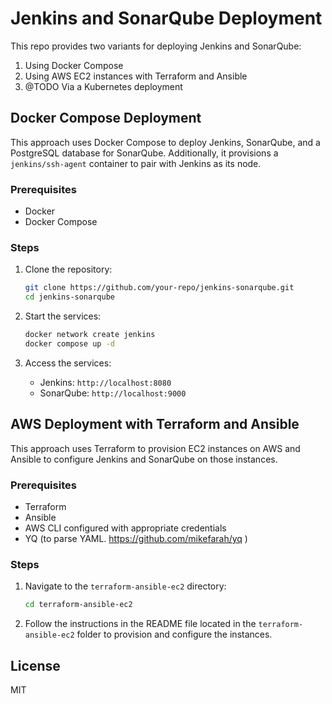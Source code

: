 # Jenkins and SonarQube Deployment

This repo provides two variants for deploying Jenkins and SonarQube:
1. Using Docker Compose
2. Using AWS EC2 instances with Terraform and Ansible
3. @TODO Via a Kubernetes deployment

## Docker Compose Deployment

This approach uses Docker Compose to deploy Jenkins, SonarQube, and a PostgreSQL database for SonarQube. Additionally, it provisions a `jenkins/ssh-agent` container to pair with Jenkins as its node.

### Prerequisites

- Docker
- Docker Compose

### Steps

1. Clone the repository:
    ```sh
    git clone https://github.com/your-repo/jenkins-sonarqube.git
    cd jenkins-sonarqube
    ```

2. Start the services:
    ```sh
    docker network create jenkins
    docker compose up -d
    ```

3. Access the services:
    - Jenkins: `http://localhost:8080`
    - SonarQube: `http://localhost:9000`

## AWS Deployment with Terraform and Ansible

This approach uses Terraform to provision EC2 instances on AWS and Ansible to configure Jenkins and SonarQube on those instances.

### Prerequisites

- Terraform
- Ansible
- AWS CLI configured with appropriate credentials
- YQ (to parse YAML. https://github.com/mikefarah/yq )

### Steps

1. Navigate to the `terraform-ansible-ec2` directory:
    ```sh
    cd terraform-ansible-ec2
    ```

2. Follow the instructions in the README file located in the `terraform-ansible-ec2` folder to provision and configure the instances.

## License
MIT
